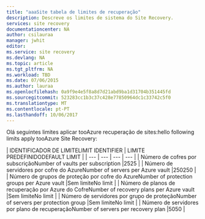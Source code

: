 ```yaml
---
title: "aaaSite tabela de limites de recuperação"
description: Descreve os limites de sistema do Site Recovery.
services: site recovery
documentationcenter: NA
author: csilauraa
manager: jwhit
editor: 
ms.service: site recovery
ms.devlang: NA
ms.topic: article
ms.tgt_pltfrm: NA
ms.workload: TBD
ms.date: 07/06/2015
ms.author: lauraa
ms.openlocfilehash: 0a9f9e4e5f8a8d7d21abd9ba1d31704b351445fd
ms.sourcegitcommit: 523283cc1b3c37c428e77850964dc1c33742c5f0
ms.translationtype: MT
ms.contentlocale: pt-PT
ms.lasthandoff: 10/06/2017
---
```

<span data-ttu-id="05fad-103">Olá seguintes limites aplicar tooAzure recuperação de sites:</span><span class="sxs-lookup"><span data-stu-id="05fad-103">hello following limits apply tooAzure Site Recovery:</span></span>

| <span data-ttu-id="05fad-104">IDENTIFICADOR DE LIMITE</span><span class="sxs-lookup"><span data-stu-id="05fad-104">LIMIT IDENTIFIER</span></span> | <span data-ttu-id="05fad-105">LIMITE PREDEFINIDO</span><span class="sxs-lookup"><span data-stu-id="05fad-105">DEFAULT LIMIT</span></span> |
| --- | --- | --- | --- |
| <span data-ttu-id="05fad-106">Número de cofres por subscrição</span><span class="sxs-lookup"><span data-stu-id="05fad-106">Number of vaults per subscription</span></span> |<span data-ttu-id="05fad-107">25</span><span class="sxs-lookup"><span data-stu-id="05fad-107">25</span></span> |
| <span data-ttu-id="05fad-108">Número de servidores por cofre do Azure</span><span class="sxs-lookup"><span data-stu-id="05fad-108">Number of servers per Azure vault</span></span> |<span data-ttu-id="05fad-109">250</span><span class="sxs-lookup"><span data-stu-id="05fad-109">250</span></span> |
| <span data-ttu-id="05fad-110">Número de grupos de proteção por cofre do Azure</span><span class="sxs-lookup"><span data-stu-id="05fad-110">Number of protection groups per Azure vault</span></span> |<span data-ttu-id="05fad-111">Sem limite</span><span class="sxs-lookup"><span data-stu-id="05fad-111">No limit</span></span> |
| <span data-ttu-id="05fad-112">Número de planos de recuperação por Azure do Cofre</span><span class="sxs-lookup"><span data-stu-id="05fad-112">Number of recovery plans per Azure vault</span></span> |<span data-ttu-id="05fad-113">Sem limite</span><span class="sxs-lookup"><span data-stu-id="05fad-113">No limit</span></span> |
| <span data-ttu-id="05fad-114">Número de servidores por grupo de proteção</span><span class="sxs-lookup"><span data-stu-id="05fad-114">Number of servers per protection group</span></span> |<span data-ttu-id="05fad-115">Sem limite</span><span class="sxs-lookup"><span data-stu-id="05fad-115">No limit</span></span> |
| <span data-ttu-id="05fad-116">Número de servidores por plano de recuperação</span><span class="sxs-lookup"><span data-stu-id="05fad-116">Number of servers per recovery plan</span></span> |<span data-ttu-id="05fad-117">50</span><span class="sxs-lookup"><span data-stu-id="05fad-117">50</span></span> |

